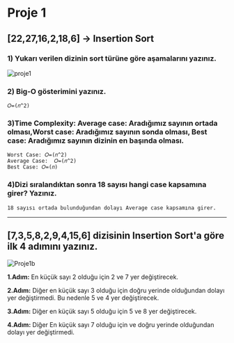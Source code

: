 # Proje 1
## [22,27,16,2,18,6] -> Insertion Sort
### 1) Yukarı verilen dizinin sort türüne göre aşamalarını yazınız.

![proje1](https://user-images.githubusercontent.com/77548014/137861234-f803d72f-3285-46c3-b8a3-7cafa461d695.png)

### 2) Big-O gösterimini yazınız.
```
𝑂=(𝑛^2)
```

### 3)Time Complexity: Average case: Aradığımız sayının ortada olması,Worst case: Aradığımız sayının sonda olması, Best case: Aradığımız sayının dizinin en başında olması.
```
Worst Case: 𝑂=(𝑛^2) 
Average Case:  𝑂=(𝑛^2)
Best Case: 𝑂=(𝑛)
```


### 4)Dizi sıralandıktan sonra 18 sayısı hangi case kapsamına girer? Yazınız.
```
18 sayısı ortada bulunduğundan dolayı Average case kapsamına girer.
```
---
## [7,3,5,8,2,9,4,15,6] dizisinin Insertion Sort'a göre ilk 4 adımını yazınız.

![Proje1b](https://user-images.githubusercontent.com/77548014/137862689-9b1f338a-09cb-4931-855d-e282abae7545.png)

**1.Adım:** En küçük sayı 2 olduğu için 2 ve 7 yer değiştirecek.

**2.Adım:** Diğer en küçük sayı 3 olduğu için doğru yerinde olduğundan dolayı yer değiştirmedi. Bu nedenle 5 ve 4 yer değiştirecek.

**3.Adım:** Diğer en küçük sayı 5 olduğu için 5 ve 8 yer 
değiştirecek.

**4.Adım:** Diğer En küçük sayı 7 olduğu için ve doğru yerinde olduğundan dolayı yer değiştirmedi.


